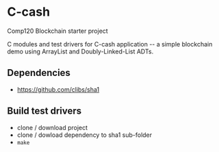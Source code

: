 # C-cash
Comp120 Blockchain starter project

C modules and test drivers for C-cash application -- a simple blockchain demo using ArrayList and Doubly-Linked-List ADTs.

## Dependencies
 * https://github.com/clibs/sha1

## Build test drivers
 * clone / download project
 * clone / dowload dependency to sha1 sub-folder
 * `make`
